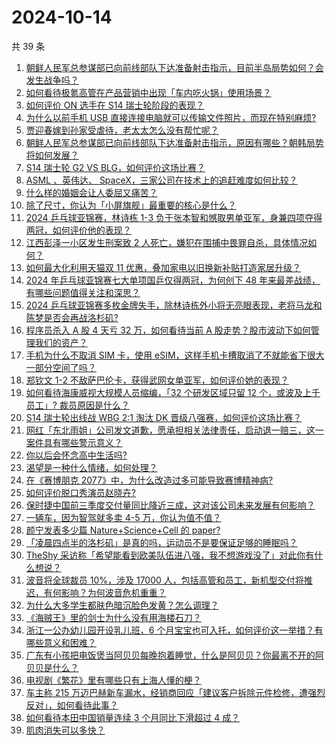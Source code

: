 # 2024-10-14

共 39 条

<!-- BEGIN ZHIHUVIDEO -->
<!-- 最后更新时间 Mon Oct 14 2024 05:11:23 GMT+0800 (China Standard Time) -->
1. [朝鲜人民军总参谋部已向前线部队下达准备射击指示，目前半岛局势如何？会发生战争吗？](https://www.zhihu.com/question/860023603)
1. [如何看待极氪高管在产品营销中出现「车内吃火锅」使用场景？](https://www.zhihu.com/question/839080693)
1. [如何评价 ON 选手在 S14 瑞士轮阶段的表现？](https://www.zhihu.com/question/832380836)
1. [为什么以前手机 USB 直接连接电脑就可以传输文件照片，而现在特别麻烦?](https://www.zhihu.com/question/822264343)
1. [贾迎春嫁到孙家受虐待，老太太怎么没有帮忙呢？](https://www.zhihu.com/question/270788071)
1. [朝鲜人民军总参谋部已向前线部队下达准备射击指示，原因有哪些？朝韩局势将如何发展？](https://www.zhihu.com/question/859988420)
1. [S14 瑞士轮 G2 VS BLG，如何评价这场比赛？](https://www.zhihu.com/question/861287729)
1. [ASML 、英伟达、 SpaceX，三家公司在技术上的追赶难度如何比较？](https://www.zhihu.com/question/700300540)
1. [什么样的婚姻会让人委屈又痛苦？](https://www.zhihu.com/question/837993647)
1. [除了尺寸，你认为「小屏旗舰」最重要的核心是什么？](https://www.zhihu.com/question/814451174)
1. [2024 乒乓球亚锦赛，林诗栋 1-3 负于张本智和憾取男单亚军，身兼四项夺得两冠，如何评价他的表现？](https://www.zhihu.com/question/853959401)
1. [江西彭泽一小区发生刑案致 2 人死亡，嫌犯在围捕中畏罪自杀，具体情况如何？](https://www.zhihu.com/question/847670875)
1. [如何最大化利用天猫双 11 优惠，叠加家电以旧换新补贴打造家居升级？](https://www.zhihu.com/question/826901488)
1. [2024 年乒乓球亚锦赛七大单项国乒仅得两冠，为何创下 48 年来最差战绩，有哪些问题值得关注和深思？](https://www.zhihu.com/question/859774130)
1. [2024 乒乓球亚锦赛多枚金牌失手，除林诗栋外小将无亮眼表现，老将马龙和陈梦是否会再战洛杉矶?](https://www.zhihu.com/question/846239626)
1. [程序员杀入 A 股 4 天亏 32 万，如何看待当前 A 股走势？股市波动下如何管理我们的资产？](https://www.zhihu.com/question/850928982)
1. [手机为什么不取消 SIM 卡，使用 eSIM，这样手机卡槽取消了不就能省下很大一部分空间了吗？](https://www.zhihu.com/question/656580909)
1. [郑钦文 1-2 不敌萨巴伦卡，获得武网女单亚军，如何评价她的表现？](https://www.zhihu.com/question/858787628)
1. [如何看待海康威视大规模人员缩编，「32 个研发区域只留 12 个，或波及上千员工」? 裁员原因是什么？](https://www.zhihu.com/question/820211552)
1. [S14 瑞士轮出线战 WBG 2:1 淘汰 DK 晋级八强赛，如何评价这场比赛？](https://www.zhihu.com/question/858113958)
1. [网红「东北雨姐」公司发文道歉，愿承担相关法律责任，启动退一赔三，这一案件具有哪些警示意义？](https://www.zhihu.com/question/839629629)
1. [你以后会怀念高中生活吗?](https://www.zhihu.com/question/665091293)
1. [渴望是一种什么情绪，如何处理？](https://www.zhihu.com/question/840046148)
1. [在《赛博朋克 2077》中，为什么改造过多可能导致赛博精神病?](https://www.zhihu.com/question/434692431)
1. [如何评价脱口秀演员赵晓卉?](https://www.zhihu.com/question/414465123)
1. [保时捷中国前三季度交付量同比降近三成，这对该公司未来发展有何影响？](https://www.zhihu.com/question/820584042)
1. [一辆车，因为智驾就多卖 4-5 万，你认为值不值？](https://www.zhihu.com/question/804069512)
1. [颜宁发表多少篇 Nature+Science+Cell 的 paper?](https://www.zhihu.com/question/629454357)
1. [「凌晨四点半的洛杉矶」是真的吗，运动员不是要保证足够的睡眠吗？](https://www.zhihu.com/question/268337051)
1. [TheShy 采访称「希望能看到欧美队伍进八强，我不想游戏没了」对此你有什么想说？](https://www.zhihu.com/question/832455015)
1. [波音将全球裁员 10%，涉及 17000 人，包括高管和员工，新机型交付将推迟，有何影响？为何波音危机重重？](https://www.zhihu.com/question/831031934)
1. [为什么大多学生都肤色暗沉脸色发黄？怎么调理？](https://www.zhihu.com/question/35320605)
1. [《海贼王》里的剑士为什么没有用海楼石刀？](https://www.zhihu.com/question/50929309)
1. [浙江一公办幼儿园开设乳儿班，6 个月宝宝也可入托，如何评价这一举措？有哪些意义和困难？](https://www.zhihu.com/question/852021076)
1. [广东有小孩把电饭煲当阿贝贝每晚抱着睡觉，什么是阿贝贝？你最离不开的阿贝贝是什么？](https://www.zhihu.com/question/839234929)
1. [电视剧《繁花》里有哪些只有上海人懂的梗？](https://www.zhihu.com/question/638495320)
1. [车主称 215 万迈巴赫新车漏水，经销商回应「建议客户拆除元件检修，遭强烈反对」，如何看待此事？](https://www.zhihu.com/question/831596375)
1. [如何看待本田中国销量连续 3 个月同比下滑超过 4 成？](https://www.zhihu.com/question/813147826)
1. [肌肉消失可以多快？](https://www.zhihu.com/question/521056595)
<!-- END ZHIHUVIDEO -->
